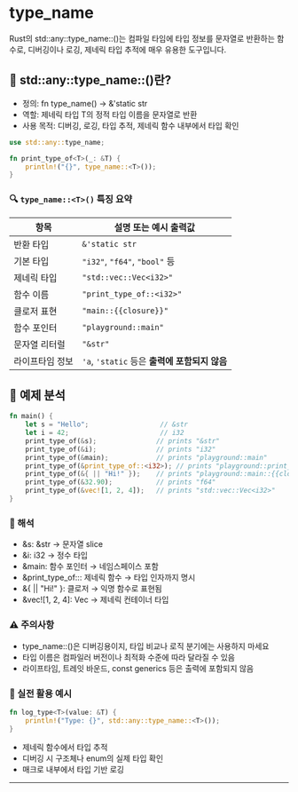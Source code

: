 # type_name
Rust의 std::any::type_name::<T>()는 컴파일 타임에 타입 정보를 문자열로 반환하는 함수로,
디버깅이나 로깅, 제네릭 타입 추적에 매우 유용한 도구입니다.


## 🧠 std::any::type_name::<T>()란?
- 정의: fn type_name<T>() -> &'static str
- 역할: 제네릭 타입 T의 정적 타입 이름을 문자열로 반환
- 사용 목적: 디버깅, 로깅, 타입 추적, 제네릭 함수 내부에서 타입 확인
```rust
use std::any::type_name;

fn print_type_of<T>(_: &T) {
    println!("{}", type_name::<T>());
}
```

### 🔍 `type_name::<T>()` 특징 요약

| 항목                  | 설명 또는 예시 출력값                        |
|-----------------------|----------------------------------------------|
| 반환 타입             | `&'static str`                               |
| 기본 타입             | `"i32"`, `"f64"`, `"bool"` 등                |
| 제네릭 타입           | `"std::vec::Vec<i32>"`                       |
| 함수 이름             | `"print_type_of::<i32>"`                     |
| 클로저 표현           | `"main::{{closure}}"`                        |
| 함수 포인터           | `"playground::main"`                         |
| 문자열 리터럴         | `"&str"`                                     |
| 라이프타임 정보        | `'a`, `'static` 등은 **출력에 포함되지 않음** |

## 🧪 예제 분석
```rust
fn main() {
    let s = "Hello";                  // &str
    let i = 42;                       // i32
    print_type_of(&s);               // prints "&str"
    print_type_of(&i);               // prints "i32"
    print_type_of(&main);            // prints "playground::main"
    print_type_of(&print_type_of::<i32>); // prints "playground::print_type_of<i32>"
    print_type_of(&{ || "Hi!" });    // prints "playground::main::{{closure}}"
    print_type_of(&32.90);           // prints "f64"
    print_type_of(&vec![1, 2, 4]);   // prints "std::vec::Vec<i32>"
}
```

### 🔎 해석
- &s: &str → 문자열 slice
- &i: i32 → 정수 타입
- &main: 함수 포인터 → 네임스페이스 포함
- &print_type_of::<i32>: 제네릭 함수 → 타입 인자까지 명시
- &{ || "Hi!" }: 클로저 → 익명 함수로 표현됨
- &vec![1, 2, 4]: Vec<i32> → 제네릭 컨테이너 타입

### ⚠️ 주의사항
- type_name::<T>()은 디버깅용이지, 타입 비교나 로직 분기에는 사용하지 마세요
- 타입 이름은 컴파일러 버전이나 최적화 수준에 따라 달라질 수 있음
- 라이프타임, 트레잇 바운드, const generics 등은 출력에 포함되지 않음

### 🎯 실전 활용 예시
```rust
fn log_type<T>(value: &T) {
    println!("Type: {}", std::any::type_name::<T>());
}
```

- 제네릭 함수에서 타입 추적
- 디버깅 시 구조체나 enum의 실제 타입 확인
- 매크로 내부에서 타입 기반 로깅

---
